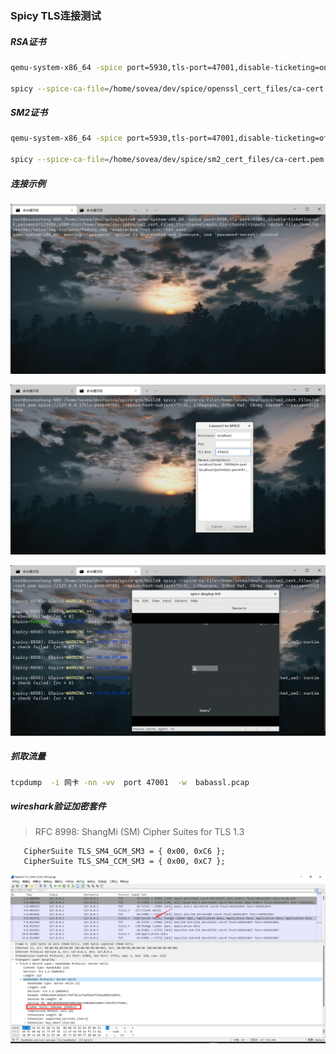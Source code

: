 ### Spicy TLS连接测试

##### RSA证书

```sh
qemu-system-x86_64 -spice port=5930,tls-port=47001,disable-ticketing=on,x509-dir=/home/sovea/dev/spice/openssl_cert_files,tls-channel=main,tls-channel=inputs -drive file=/home/sovea/dev/spice/qemu-images/fedora.img -enable-kvm -net nic -net user

spicy --spice-ca-file=/home/sovea/dev/spice/openssl_cert_files/ca-cert.pem spice://127.0.0.1?tls-port=47001 --spice-host-subject="C=IL, L=Raanana, O=Red Hat, CN=my server"
```

##### SM2证书

```sh
qemu-system-x86_64 -spice port=5930,tls-port=47001,disable-ticketing=off,password=123456,x509-dir=/home/sovea/dev/spice/sm2_cert_files,tls-channel=main,tls-channel=inputs -drive file=/home/sovea/dev/spice/img-instance/fedora.img -enable-kvm -net nic -net user

spicy --spice-ca-file=/home/sovea/dev/spice/sm2_cert_files/ca-cert.pem spice://127.0.0.1?tls-port=47001 --spice-host-subject="C=IL, L=Raanana, O=Red Hat, CN=my server" --password=123456
```
##### 连接示例

![image-20220316164626](../images/image-20220316164626.png)

![image-20220316164650](../images/image-20220316164650.png)

![image-20220316165239](../images/image-20220316165239.png)
##### 抓取流量

```sh
tcpdump  -i 网卡 -nn -vv  port 47001  -w  babassl.pcap
```

##### wireshark验证加密套件

> RFC 8998: ShangMi (SM) Cipher Suites for TLS 1.3

```shell
   CipherSuite TLS_SM4_GCM_SM3 = { 0x00, 0xC6 };
   CipherSuite TLS_SM4_CCM_SM3 = { 0x00, 0xC7 };
```

![image-20220316171989](../images/image-20220316171989.png)
